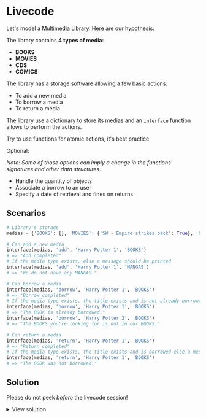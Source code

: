# Livecode

Let's model a [Multimedia Library](https://www.google.com/search?q=multimedia+library). Here are our hypothesis:

The library contains **4 types of media**:

- **BOOKS**
- **MOVIES**
- **CDS**
- **COMICS**

The library has a storage software allowing a few basic actions:

- To add a new media
- To borrow a media
- To return a media

The library use a dictionary to store its medias and an `interface` function allows to perform the actions.

Try to use functions for atomic actions, it's best practice.

Optional:

_Note: Some of those options can imply a change in the functions' signatures and other data structures._

- Handle the quantity of objects
- Associate a borrow to an user
- Specify a date of retrieval and fines on returns

## Scenarios

```python
# Library's storage
medias = {'BOOKS': {}, 'MOVIES': {'SW - Empire strikes back': True}, 'CDS': {}, 'COMICS': {}}

# Can add a new media
interface(medias, 'add', 'Harry Potter 1', 'BOOKS')
# => "Add completed"
# If the media type exists, else a message should be printed
interface(medias, 'add', 'Harry Potter 1', 'MANGAS')
# => "We do not have any MANGAS."

# Can borrow a media
interface(medias, 'borrow', 'Harry Potter 1', 'BOOKS')
# => "Borrow completed"
# If the media type exists, the title exists and is not already borrowed else a message should be printed
interface(medias, 'borrow', 'Harry Potter 1', 'BOOKS')
# => "The BOOK is already borrowed."
interface(medias, 'borrow', 'Harry Potter 2', 'BOOKS')
# => "The BOOKS you're looking for is not in our BOOKS."

# Can return a media
interface(medias, 'return', 'Harry Potter 1', 'BOOKS')
# => "Return completed"
# If the media type exists, the title exists and is borrowed else a message should be printed
interface(medias, 'return', 'Harry Potter 1', 'BOOKS')
# => "The BOOK was not borrowed."

```

## Solution

Please do not peek _before_ the livecode session!

<details><summary markdown='span'>View solution
</summary>

```python
def add(bib, title, media_type):
    if media_type in bib:
        bib[media_type][title] = True
        return 1
    else:
        return 2

def handle_media(bib, title, media_type, back=False):
    # Can split 2 functions (return_media and borrow_media)
    if media_type in bib:
        if title in bib[media_type]:
            if (bib[media_type][title] and not back) or (not bib[media_type][title] and back):
                bib[media_type][title] = back
                return 1
            elif back:
                return 5
            else:
                return 4
        else:
            return 3
    else:
        return 2

def interface(bib, action, title, media_type):
    # Occasion to use higher order functions
    if action == 'add':
        code = add(bib, title, media_type)
    elif action == 'borrow':
        code = handle_media(bib, title, media_type)
    elif action == 'return':
        code = handle_media(bib, title, media_type, True)
    else:
        print("The action entered doesn't exist.")

    # Occasion to use dict as switch
    if code == 1:
        print(f"{action.capitalize()} completed")
    elif code == 2:
        print(f"We do not have any {media_type.lower()}.")
    elif code == 3:
        print(f"The {media_type[:-1].lower()} you're looking for is not in our {media_type.lower()}.")
    elif code == 4:
        print(f'The {media_type[:-1].lower()} is already borrowed.')
    elif code == 5:
        print(f'The {media_type[:-1].lower()} was not borrowed.')

```

</details>
